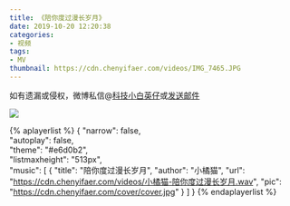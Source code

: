 ```yaml
---
title: 《陪你度过漫长岁月》
date: 2019-10-20 12:20:38
categories:
- 视频
tags:
- MV
thumbnail: https://cdn.chenyifaer.com/videos/IMG_7465.JPG
---
```


如有遗漏或侵权，微博私信@<a href="https://weibo.com/kjxbyz" target="_blank">科技小白英仔</a>或<a href="mailto:me@chenyifaer.com" target="_blank">发送邮件</a>

![](https://cdn.chenyifaer.com/videos/IMG_7465.JPG)

<!--more-->

{% aplayerlist %}
{
    "narrow": false,                          
    "autoplay": false,                         
    "theme": "#e6d0b2",	  
    "listmaxheight": "513px",                    
    "music": [
        {
            "title": "陪你度过漫长岁月",
            "author": "小橘猫",
            "url": "https://cdn.chenyifaer.com/videos/小橘猫-陪你度过漫长岁月.wav",
            "pic": "https://cdn.chenyifaer.com/cover/cover.jpg"
        }
    ]
}
{% endaplayerlist %}
